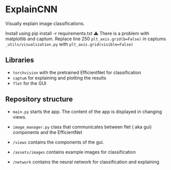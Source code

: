 # ExplainCNN
Visually explain image classifications.

Install using pip install -r requirements.txt
⚠️ There is a problem with matplotlib and captum. Replace line 250 `plt_axis.grid(b=False)` in captums `_utils/visualization.py` with `plt_axis.grid(visible=False)`

## Libraries
- `torchvision` with the pretrained EfficientNet for classification
- `captum` for explaining and plotting the results
- `flet` for the GUI

## Repository structure
- `main.py`  starts the app. The content of the app is displayed in changing views.
- `image_manager.py` class that communicates between flet ( aka gui) components and the EfficientNet

- `/views` contains the components of the gui. 
- `/assets/images` contains example images for classification
- `/network`  contains the neural network for classification and explaining
